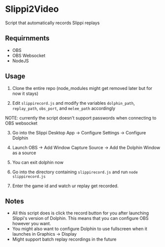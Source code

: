 # Slippi2Video
Script that automatically records Slippi replays

## Requirnments
- OBS
- OBS Websocket
- NodeJS

## Usage
1) Clone the entire repo (node_modules might get removed later but for now it stays)

2) Edit `slippirecord.js` and modify the variables `dolphin_path`, `replay_path`, `obs_port`, and `melee_path` accordingly

NOTE: currently the script doesn't support passwords when connecting to OBS websocket

3) Go into the Slippi Desktop App -> Configure Settings -> Configure Dolphin

4) Launch OBS -> Add Window Capture Source -> Add the Dolphin Window as a source

5) You can exit dolphin now

6) Go into the directory containing `slippirecord.js` and run `node slippirecord.js`

7) Enter the game id and watch ur replay get recorded.

## Notes
- All this script does is click the record button for you after launching Slippi's version of Dolphin. This means that you can configure OBS however you want.
- You might also want to configure Dolphin to use fullscreen when it launches in Graphics -> Display
- Might support batch replay recordings in the future
